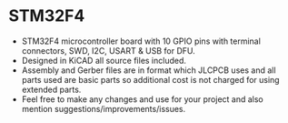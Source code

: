 # STM32F4
* STM32F4 microcontroller board with 10 GPIO pins with terminal connectors, SWD, I2C, USART & USB for DFU.
* Designed in KiCAD all source files included.
* Assembly and Gerber files are in format which JLCPCB uses and all parts used are basic parts so additional cost is not charged for using extended parts.
* Feel free to make any changes and use for your project and also mention suggestions/improvements/issues.

